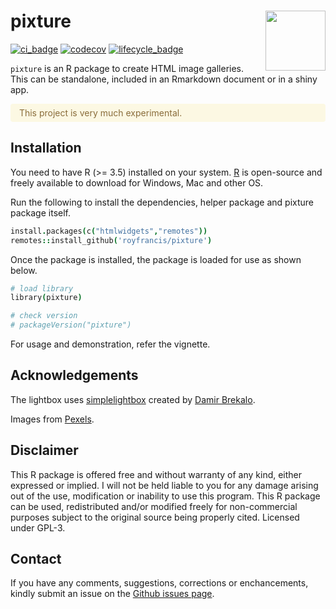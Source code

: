 # pixture <img src="android-chrome-192x192.png" style="height:96px;" align="right" />

[![ci_badge](https://github.com/royfrancis/pixture/workflows/build/badge.svg)](https://github.com/royfrancis/pixture/actions?workflow=build) [![codecov](https://codecov.io/gh/royfrancis/pixture/branch/main/graph/badge.svg?token=4DOQ8HNQFK)](https://app.codecov.io/gh/royfrancis/pixture/) [![lifecycle_badge](https://lifecycle.r-lib.org/articles/figures/lifecycle-experimental.svg)](https://lifecycle.r-lib.org/articles/stages.html#experimental)

`pixture` is an R package to create HTML image galleries. This can be standalone, included in an Rmarkdown document or in a shiny app.

<p style="color: #8a6d3b;background-color:#fcf8e3;border-color:#faebcc;padding:6px;border-radius:4px;" style="inline-block">
<i class="fas fa-exclamation-circle"></i> &nbsp; This project is very much experimental.
</p>

## Installation  

You need to have R (>= 3.5) installed on your system. [R](https://www.r-project.org/) is open-source and freely available to download for Windows, Mac and other OS.

Run the following to install the dependencies, helper package and pixture package itself.

```coffee
install.packages(c("htmlwidgets","remotes"))
remotes::install_github('royfrancis/pixture')
```

Once the package is installed, the package is loaded for use as shown below.

```coffee
# load library
library(pixture)

# check version
# packageVersion("pixture")
```

For usage and demonstration, refer the vignette.

## Acknowledgements

The lightbox uses [simplelightbox](https://github.com/dbrekalo/simpleLightbox) created by [Damir Brekalo](https://dbrekalo.github.io/simpleLightbox/).

Images from [Pexels](https://www.pexels.com/).

## Disclaimer

This R package is offered free and without warranty of any kind, either expressed or implied. I will not be held liable to you for any damage arising out of the use, modification or inability to use this program. This R package can be used, redistributed and/or modified freely for non-commercial purposes subject to the original source being properly cited. Licensed under GPL-3.

## Contact

If you have any comments, suggestions, corrections or enchancements, kindly submit an issue on the [Github issues page](https://github.com/royfrancis/pixture/issues).
